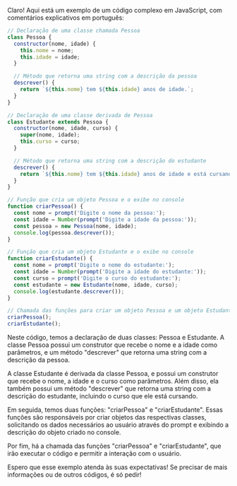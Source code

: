 Claro! Aqui está um exemplo de um código complexo em JavaScript, com comentários explicativos em português:

```javascript
// Declaração de uma classe chamada Pessoa
class Pessoa {
  constructor(nome, idade) {
    this.nome = nome;
    this.idade = idade;
  }

  // Método que retorna uma string com a descrição da pessoa
  descrever() {
    return `${this.nome} tem ${this.idade} anos de idade.`;
  }
}

// Declaração de uma classe derivada de Pessoa
class Estudante extends Pessoa {
  constructor(nome, idade, curso) {
    super(nome, idade);
    this.curso = curso;
  }

  // Método que retorna uma string com a descrição do estudante
  descrever() {
    return `${this.nome} tem ${this.idade} anos de idade e está cursando ${this.curso}.`;
  }
}

// Função que cria um objeto Pessoa e o exibe no console
function criarPessoa() {
  const nome = prompt('Digite o nome da pessoa:');
  const idade = Number(prompt('Digite a idade da pessoa:'));
  const pessoa = new Pessoa(nome, idade);
  console.log(pessoa.descrever());
}

// Função que cria um objeto Estudante e o exibe no console
function criarEstudante() {
  const nome = prompt('Digite o nome do estudante:');
  const idade = Number(prompt('Digite a idade do estudante:'));
  const curso = prompt('Digite o curso do estudante:');
  const estudante = new Estudante(nome, idade, curso);
  console.log(estudante.descrever());
}

// Chamada das funções para criar um objeto Pessoa e um objeto Estudante
criarPessoa();
criarEstudante();
```

Neste código, temos a declaração de duas classes: Pessoa e Estudante. A classe Pessoa possui um construtor que recebe o nome e a idade como parâmetros, e um método "descrever" que retorna uma string com a descrição da pessoa.

A classe Estudante é derivada da classe Pessoa, e possui um construtor que recebe o nome, a idade e o curso como parâmetros. Além disso, ela também possui um método "descrever" que retorna uma string com a descrição do estudante, incluindo o curso que ele está cursando.

Em seguida, temos duas funções: "criarPessoa" e "criarEstudante". Essas funções são responsáveis por criar objetos das respectivas classes, solicitando os dados necessários ao usuário através do prompt e exibindo a descrição do objeto criado no console.

Por fim, há a chamada das funções "criarPessoa" e "criarEstudante", que irão executar o código e permitir a interação com o usuário.

Espero que esse exemplo atenda às suas expectativas! Se precisar de mais informações ou de outros códigos, é só pedir!